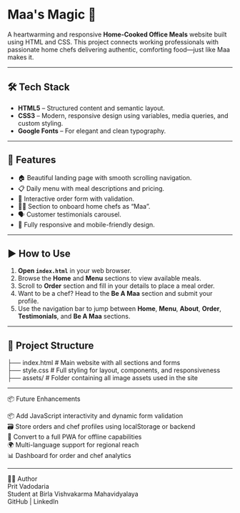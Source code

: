 # Maa's Magic 🍱

A heartwarming and responsive **Home-Cooked Office Meals** website built using HTML and CSS. This project connects working professionals with passionate home chefs delivering authentic, comforting food—just like Maa makes it.

---

## 🛠️ Tech Stack

- **HTML5** – Structured content and semantic layout.
- **CSS3** – Modern, responsive design using variables, media queries, and custom styling.
- **Google Fonts** – For elegant and clean typography.

---

## 📸 Features

- 🏠 Beautiful landing page with smooth scrolling navigation.
- 📋 Daily menu with meal descriptions and pricing.
- 🛒 Interactive order form with validation.
- 👩‍🍳 Section to onboard home chefs as “Maa”.
- 🗣️ Customer testimonials carousel.
- 📱 Fully responsive and mobile-friendly design.

---

## ▶️ How to Use

1. **Open `index.html`** in your web browser.
2. Browse the **Home** and **Menu** sections to view available meals.
3. Scroll to **Order** section and fill in your details to place a meal order.
4. Want to be a chef? Head to the **Be A Maa** section and submit your profile.
5. Use the navigation bar to jump between **Home**, **Menu**, **About**, **Order**, **Testimonials**, and **Be A Maa** sections.

---

## 📂 Project Structure

├── index.html          # Main website with all sections and forms  
├── style.css           # Full styling for layout, components, and responsiveness  
├── assets/             # Folder containing all image assets used in the site  

---

📦 Future Enhancements

📦 Add JavaScript interactivity and dynamic form validation  
🗃️ Store orders and chef profiles using localStorage or backend  
📲 Convert to a full PWA for offline capabilities  
🌍 Multi-language support for regional reach  
📊 Dashboard for order and chef analytics  

---

👨‍💻 Author  
Prit Vadodaria  
Student at Birla Vishvakarma Mahavidyalaya  
GitHub | LinkedIn
